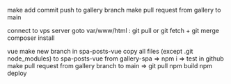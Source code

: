 make add commit push to gallery branch
make pull request from gallery to main

connect to vps server goto var/www/html : 
git pull or git fetch + git merge 
composer install


vue
make new branch in spa-posts-vue
copy all files (except .git node_modules) to spa-posts-vue from gallery-spa => npm i => test
in github make pull request from gallery branch to main => git pull
npm build 
npm deploy